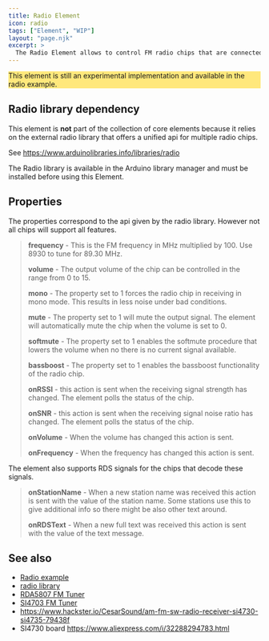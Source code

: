 ```yaml
---
title: Radio Element
icon: radio
tags: ["Element", "WIP"]
layout: "page.njk"
excerpt: >
  The Radio Element allows to control FM radio chips that are connected to the board via i2c bus.
---
```


<div style="background-color: #ffe87c">
This element is still an experimental implementation and available in the radio example.
</div>


## Radio library dependency

This element is **not** part of the collection of core elements
because it relies on the external radio library that offers a unified api for multiple radio chips.

See <https://www.arduinolibraries.info/libraries/radio>

The Radio library is available in the Arduino library manager and must be installed before using this Element.

<!-- 
## Radio Element activation

To make the Radio Element available for configuration it needs to be included into the sketch compilation by activating it using the macro

``` cpp
#define HOMEDING_INCLUDE_RADIO 
```
The RadioDing example uses this element to create a remote controllable radio that uses the 
RDA5807M radio chip from RDA Microelectronics or SI473xx radio chips from Silicon.



Look into the [Radio example](/examples/radio.md) for details.
-->


## Properties

The properties correspond to the api given by the radio library. However not all chips will support all features.

> **frequency** - This is the FM frequency in MHz multiplied by 100. Use 8930 to tune for 89.30 MHz.
>
> **volume** - The output volume of the chip can be controlled in the range from 0 to 15.
>
> **mono** - The property set to 1 forces the radio chip in receiving in mono mode. This results in less noise under bad conditions.
>
> **mute** - The property set to 1 will mute the output signal. The element will automatically mute the chip when the volume is set to 0.
>
> **softmute** - The property set to 1 enables the softmute procedure that lowers the volume when no there is no current signal available.
>
> **bassboost** - The property set to 1 enables the bassboost functionality of the radio chip.
>
> **onRSSI** - this action is sent when the receiving signal strength has changed. The element polls the status of the chip.
>
> **onSNR** - this action is sent when the receiving signal noise ratio has changed. The element polls the status of the chip.
>
> **onVolume** - When the volume has changed this action is sent.
>
> **onFrequency** - When the frequency has changed this action is sent.


The element also supports RDS signals for the chips that decode these signals.

> **onStationName** - When a new station name was received this action is sent with the value of the station name.
Some stations use this to give additional info so there might be also other text around.
>
> **onRDSText** - When a new full text was received this action is sent with the value of the text message.


## See also

* [Radio example](/examples/radio.md)
* [radio library](http://www.mathertel.de/Arduino/RadioLibrary.aspx)
* [RDA5807 FM Tuner](/elements/audio/rda5807.md)
* [SI4703 FM Tuner](/elements/audio/si4703.md)
* <https://www.hackster.io/CesarSound/am-fm-sw-radio-receiver-si4730-si4735-79438f>
* SI4730 board <https://www.aliexpress.com/i/32288294783.html>

